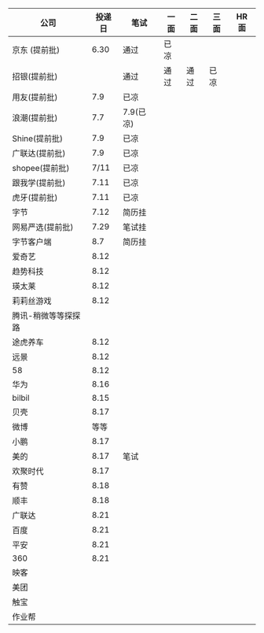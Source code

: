 | 公司                | 投递日 | 笔试      | 一面 | 二面 | 三面 | HR 面 |
| ------------------- | ------ | --------- | ---- | ---- | ---- | ----- |
| 京东 (提前批)       | 6.30   | 通过      | 已凉 |
| 招银(提前批)        |        | 通过      | 通过 | 通过 | 已凉 |
| 用友(提前批)        | 7.9    | 已凉      |
| 浪潮(提前批)        | 7.7    | 7.9(已凉) |
| Shine(提前批)       | 7.9    | 已凉      |
| 广联达(提前批)      | 7.9    | 已凉      |
| shopee(提前批)      | 7/11   | 已凉      |
| 跟我学(提前批)      | 7.11   | 已凉      |
| 虎牙(提前批)        | 7.11   | 已凉      |
| 字节                | 7.12   | 简历挂    |
| 网易严选(提前批)    | 7.29   | 笔试挂    |
| 字节客户端          | 8.7    |简历挂|
| 爱奇艺              | 8.12   |
| 趋势科技            | 8.12   |
| 瑛太莱              | 8.12   |
| 莉莉丝游戏          | 8.12   |
| 腾讯-稍微等等探探路 |
| 途虎养车            | 8.12   |
| 远景                | 8.12   |
| 58                  | 8.12   |
| 华为                | 8.16   |
| bilbil              | 8.15   |
| 贝壳                | 8.17   |
| 微博                | 等等   |
| 小鹏                | 8.17   |
| 美的                | 8.17   |笔试|
| 欢聚时代            | 8.17   |
| 有赞                | 8.18   |
| 顺丰                | 8.18   |
|广联达|8.21|
|百度|8.21|
|平安|8.21|
|360|8.21|
| 映客                |
| 美团                |
| 触宝                |
| 作业帮              |
